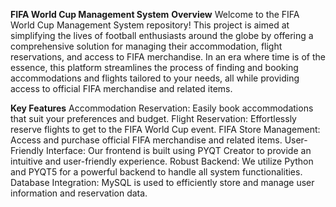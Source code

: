 **FIFA World Cup Management System**
**Overview**
Welcome to the FIFA World Cup Management System repository! This project is aimed at simplifying the lives of football enthusiasts around the globe by offering a comprehensive solution for managing their accommodation, flight reservations, and access to FIFA merchandise. In an era where time is of the essence, this platform streamlines the process of finding and booking accommodations and flights tailored to your needs, all while providing access to official FIFA merchandise and related items.

**Key Features**
Accommodation Reservation: Easily book accommodations that suit your preferences and budget.
Flight Reservation: Effortlessly reserve flights to get to the FIFA World Cup event.
FIFA Store Management: Access and purchase official FIFA merchandise and related items.
User-Friendly Interface: Our frontend is built using PYQT Creator to provide an intuitive and user-friendly experience.
Robust Backend: We utilize Python and PYQT5 for a powerful backend to handle all system functionalities.
Database Integration: MySQL is used to efficiently store and manage user information and reservation data.
